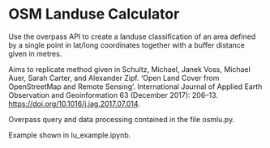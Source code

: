 # OSM Landuse Calculator

Use the overpass API to create a landuse classification of an area defined by a single point in lat/long coordinates together with a buffer distance given in metres.

Aims to replicate method given in Schultz, Michael, Janek Voss, Michael Auer, Sarah Carter, and Alexander Zipf. ‘Open Land Cover from OpenStreetMap and Remote Sensing’. International Journal of Applied Earth Observation and Geoinformation 63 (December 2017): 206–13. https://doi.org/10.1016/j.jag.2017.07.014.

Overpass query and data processing contained in the file osmlu.py.

Example shown in lu_example.ipynb.




